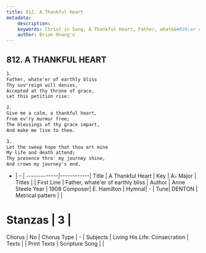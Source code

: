 ```yaml
---
title: 812. A Thankful Heart
metadata:
    description: 
    keywords: Christ in Song, A Thankful Heart, Father, whate&#039;er of earthly bliss, 
    author: Brian Onang'o
---
```



## 812. A THANKFUL HEART

```txt
1.
Father, whate'er of earthly bliss
Thy sov'reign will denies,
Accepted at thy throne of grace,
Let this petition rise:

2.
Give me a calm, a thankful heart,
From ev'ry murmur free;
The blessings of thy grace impart,
And make me live to thee.

3.
Let the sweep hope that thou art mine
My life and death attend;
Thy presence thro' my journey shine,
And crown my journey's end.

```

- |   -  |
-------------|------------|
Title | A Thankful Heart |
Key | A♭ Major |
Titles |  |
First Line | Father, whate&#039;er of earthly bliss |
Author | Anne Steele
Year | 1908
Composer| E. Hamilton |
Hymnal|  - |
Tune| DENTON |
Metrical pattern | |
# Stanzas | 3 |
Chorus | No |
Chorus Type | - |
Subjects | Living His Life: Consecration |
Texts |  |
Print Texts | 
Scripture Song |  |
  
